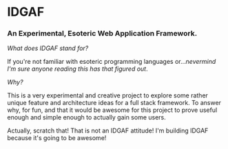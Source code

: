 # IDGAF

### An Experimental, Esoteric Web Application Framework.

_What does IDGAF stand for?_

If you're not familiar with esoteric programming languages or..._nevermind I'm sure anyone reading this has that figured out_.

_Why?_

This is a very experimental and creative project to explore some rather unique feature and architecture ideas for a full stack framework. To answer why, for fun, and that it would be awesome for this project to prove useful enough and simple enough to actually gain some users. 

Actually, scratch that! That is not an IDGAF attitude! I'm building IDGAF because it's going to be awesome!

